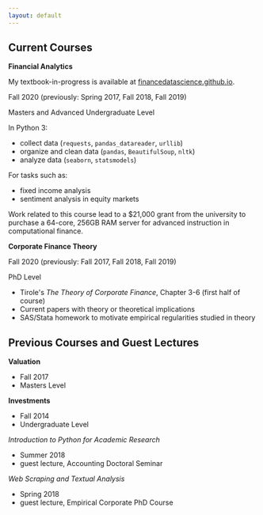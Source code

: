 ```yaml
---
layout: default
---
```


## Current Courses

**Financial Analytics**

My textbook-in-progress is available at [financedatascience.github.io](https://financedatascience.github.io/intro.html).

Fall 2020 (previously: Spring 2017, Fall 2018, Fall 2019)

Masters and Advanced Undergraduate Level

In Python 3:

- collect data (`requests`, `pandas_datareader`, `urllib`)
- organize and clean data (`pandas`, `BeautifulSoup`, `nltk`)
- analyze data (`seaborn`,  `statsmodels`)

For tasks such as:

- fixed income analysis
- sentiment analysis in equity markets

Work related to this course lead to a $21,000 grant from the university to purchase a 64-core, 256GB RAM server for advanced instruction in computational finance.

**Corporate Finance Theory**

Fall 2020 (previously: Fall 2017, Fall 2018, Fall 2019)

PhD Level

- Tirole's *The Theory of Corporate Finance*, Chapter 3-6 (first half of course)
- Current papers with theory or theoretical implications
- SAS/Stata homework to motivate empirical regularities studied in theory


## Previous Courses and Guest Lectures

**Valuation**
- Fall 2017
- Masters Level

**Investments**
- Fall 2014
- Undergraduate Level

*Introduction to Python for Academic Research*
- Summer 2018
- guest lecture, Accounting Doctoral Seminar

*Web Scraping and Textual Analysis*
- Spring 2018
- guest lecture, Empirical Corporate PhD Course
